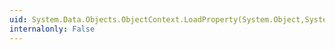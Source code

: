 ```yaml
---
uid: System.Data.Objects.ObjectContext.LoadProperty(System.Object,System.String,System.Data.Objects.MergeOption)
internalonly: False
---
```


